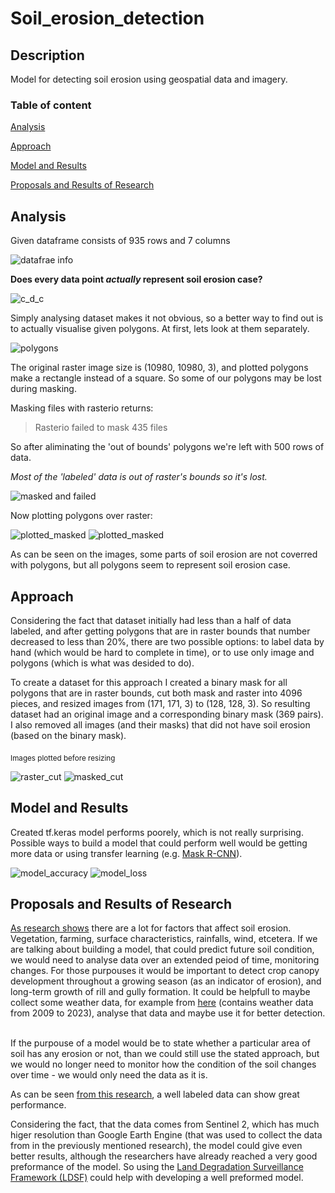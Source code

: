 # Soil_erosion_detection
## Description 
Model for detecting soil erosion using geospatial data and imagery. 
&nbsp;

### Table of content
[Analysis](#analysis)
&nbsp;

[Approach](#approach)
&nbsp;

[Model and Results](#model-and-results)
&nbsp;

[Proposals and Results of Research](#proposals-and-results-of-research)
## Analysis
Given dataframe consists of 935 rows and 7 columns
&nbsp;

![datafrae info](Images/dataframe_info.png)
&nbsp;

**Does every data point _actually_ represent soil erosion case?**
&nbsp;

![c_d_c](Images/code_description_count.png)
&nbsp;

Simply analysing dataset makes it not obvious, so a better way to find out is to actually visualise given polygons. At first, lets look at them separately.
&nbsp;

![polygons](Images/raw_polygons.png)
&nbsp;

The original raster image size is (10980, 10980, 3), and plotted polygons make a rectangle instead of a square. So some of our polygons may be lost during masking. 
&nbsp;

Masking files with rasterio returns:
&nbsp;

>Rasterio failed to mask 435 files
&nbsp;

So after aliminating the 'out of bounds' polygons we're left with 500 rows of data.
&nbsp;

*Most of the 'labeled' data is out of raster's bounds so it's lost.*
&nbsp;

![masked and failed](Images/masked_and_failed.png)
&nbsp;

Now plotting polygons over raster:
&nbsp;

![plotted_masked](Images/1raster.png) ![plotted_masked](Images/1masked.png) 
&nbsp;

As can be seen on the images, some parts of soil erosion are not coverred with polygons, but all polygons seem to represent soil erosion case.
## Approach
Considering the fact that dataset initially had less than a half of data labeled, and after getting polygons that are in raster bounds that number decreased to less than 20%, there are two possible options: to label data by hand (which would be hard to complete in time), or to use only image and polygons (which is what was desided to do).
&nbsp;

To create a dataset for this approach I created a binary mask for all polygons that are in raster bounds, cut both mask and raster into 4096 pieces, and resized images from (171, 171, 3) to (128, 128, 3). So resulting dataset had an original image and a corresponding binary mask (369 pairs). I also removed all images (and their masks) that did not have soil erosion (based on the binary mask).
&nbsp;

<sub>Images plotted before resizing</sub>
&nbsp;

![raster_cut](Images/raster_cut.png) ![masked_cut](Images/masked_cut.png) 
&nbsp;

## Model and Results
Created tf.keras model performs poorely, which is not really surprising. Possible ways to build a model that could perform well would be getting more data or using transfer learning (e.g. [Mask R-CNN](https://medium.com/@c_61011/transfer-learning-with-mask-r-cnn-f50cbbea3d29)).
&nbsp;

![model_accuracy](Images/model_accuracy.png) ![model_loss](Images/model_loss.png) 
&nbsp;

## Proposals and Results of Research
[As research shows](https://www.researchgate.net/publication/355448765_Satellite-Based_Soil_Erosion_Mapping) there are a lot for factors that affect soil erosion. Vegetation, farming, surface characteristics, rainfalls, wind, etcetera. If we are talking about building a model, that could predict future soil condition, we would need to analyse data over an extended peiod of time, monitoring changes. For those purpouses it would be important to detect crop canopy development throughout a growing season (as an indicator of erosion), and long-term growth of rill and gully formation.  It could be helpfull to maybe collect some weather data, for example from [here](https://www.worldweatheronline.com/kiev-weather-history/kyyivska-oblast/ua.aspx) (contains weather data from 2009 to 2023), analyse that data and maybe use it for better detection.
&nbsp;

If the purpouse of a model would be to state whether a particular area of soil has any erosion or not, than we could still use the stated approach, but we would no longer need to monitor how the condition of the soil changes over time - we would only need the data as it is.

As can be seen [from this research](https://www.mdpi.com/2072-4292/11/15/1800), a well labeled data can show great performance. 
&nbsp;

Considering the fact, that the data comes from Sentinel 2, which has much higer resolution than Google Earth Engine (that was used to collect the data from in the previously mentioned research), the model could give even better results, although the researchers have already reached a very good preformance of the model. So using the [Land Degradation Surveillance Framework (LDSF)](https://www1.cifor.org/fileadmin/subsites/sentinel-landscapes/document/LDSF_Field_Guide.pdf) could help with developing a well preformed model.
